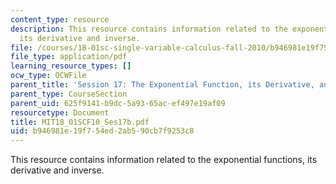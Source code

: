 ```yaml
---
content_type: resource
description: This resource contains information related to the exponential functions,
  its derivative and inverse.
file: /courses/18-01sc-single-variable-calculus-fall-2010/b946981e19f754ed2ab590cb7f9253c8_MIT18_01SCF10_Ses17b.pdf
file_type: application/pdf
learning_resource_types: []
ocw_type: OCWFile
parent_title: 'Session 17: The Exponential Function, its Derivative, and its Inverse'
parent_type: CourseSection
parent_uid: 625f9141-b9dc-5a93-65ac-ef497e19af09
resourcetype: Document
title: MIT18_01SCF10_Ses17b.pdf
uid: b946981e-19f7-54ed-2ab5-90cb7f9253c8
---
```

This resource contains information related to the exponential functions, its derivative and inverse.
